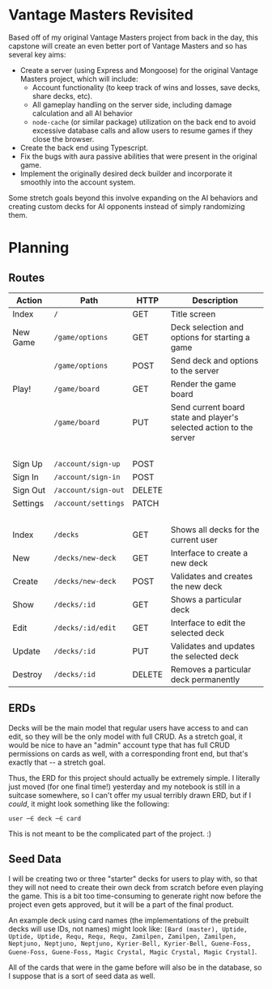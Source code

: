 # Vantage Masters Revisited
Based off of my original Vantage Masters project from back in the day, this capstone will create an even better port of Vantage Masters and so has several key aims:
- Create a server (using Express and Mongoose) for the original Vantage Masters project, which will include:
  - Account functionality (to keep track of wins and losses, save decks, share decks, etc).
  - All gameplay handling on the server side, including damage calculation and all AI behavior
  - `node-cache` (or similar package) utilization on the back end to avoid excessive database calls and allow users to resume games if they close the browser.
- Create the back end using Typescript.
- Fix the bugs with aura passive abilities that were present in the original game.
- Implement the originally desired deck builder and incorporate it smoothly into the account system.

Some stretch goals beyond this involve expanding on the AI behaviors and creating custom decks for AI opponents instead of simply randomizing them.

# Planning
## Routes
|Action|Path|HTTP|Description|
|----|----|----|----|
|Index|`/`|GET|Title screen|
|New Game|`/game/options`|GET|Deck selection and options for starting a game|
||`/game/options`|POST|Send deck and options to the server|
|Play!|`/game/board`|GET|Render the game board|
||`/game/board`|PUT|Send current board state and player's selected action to the server|
|&nbsp;
|Sign Up|`/account/sign-up`|POST|
|Sign In|`/account/sign-in`|POST|
|Sign Out|`/account/sign-out`|DELETE|
|Settings|`/account/settings`|PATCH|
|&nbsp;
|Index|`/decks`|GET|Shows all decks for the current user|
|New|`/decks/new-deck`|GET|Interface to create a new deck|
|Create|`/decks/new-deck`|POST|Validates and creates the new deck|
|Show|`/decks/:id`|GET|Shows a particular deck|
|Edit|`/decks/:id/edit`|GET|Interface to edit the selected deck|
|Update|`/decks/:id`|PUT|Validates and updates the selected deck|
|Destroy|`/decks/:id`|DELETE|Removes a particular deck permanently|

## ERDs
Decks will be the main model that regular users have access to and can edit, so they will be the only model with full CRUD. As a stretch goal, it would be nice to have an "admin" account type that has full CRUD permissions on cards as well, with a corresponding front end, but that's exactly that -- a stretch goal.

Thus, the ERD for this project should actually be extremely simple. I literally just moved (for one final time!) yesterday and my notebook is still in a suitcase somewhere, so I can't offer my usual terribly drawn ERD, but if I *could*, it might look something like the following:

`user ─∈ deck ─∈ card`

This is not meant to be the complicated part of the project. :)

## Seed Data
I will be creating two or three "starter" decks for users to play with, so that they will not need to create their own deck from scratch before even playing the game. This is a bit too time-consuming to generate right now before the project even gets approved, but it will be a part of the final product. 

An example deck using card names (the implementations of the prebuilt decks will use IDs, not names) might look like: `[Bard (master), Uptide, Uptide, Uptide, Requ, Requ, Requ, Zamilpen, Zamilpen, Zamilpen, Neptjuno, Neptjuno, Neptjuno, Kyrier-Bell, Kyrier-Bell, Guene-Foss, Guene-Foss, Guene-Foss, Magic Crystal, Magic Crystal, Magic Crystal]`.

All of the cards that were in the game before will also be in the database, so I suppose that is a sort of seed data as well.